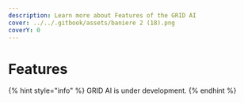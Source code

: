 ```yaml
---
description: Learn more about Features of the GRID AI
cover: ../../.gitbook/assets/baniere 2 (18).png
coverY: 0
---
```


# Features

{% hint style="info" %}
GRID AI is under development.
{% endhint %}

